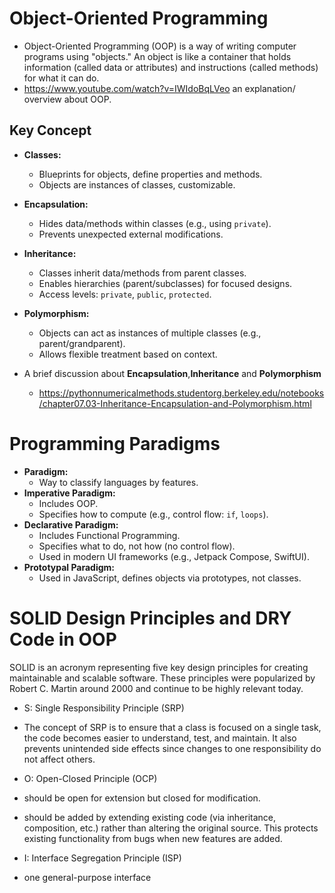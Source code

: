 # Object-Oriented Programming

- Object-Oriented Programming (OOP) is a way of writing computer programs using "objects." An object is like a container that holds information (called data or attributes) and instructions (called methods) for what it can do.
- https://www.youtube.com/watch?v=IWIdoBqLVeo an explanation/ overview about OOP.

## Key Concept

- **Classes:**
  - Blueprints for objects, define properties and methods.
  - Objects are instances of classes, customizable.
- **Encapsulation:**
  - Hides data/methods within classes (e.g., using `private`).
  - Prevents unexpected external modifications.
- **Inheritance:**
  - Classes inherit data/methods from parent classes.
  - Enables hierarchies (parent/subclasses) for focused designs.
  - Access levels: `private`, `public`, `protected`.
- **Polymorphism:**
  - Objects can act as instances of multiple classes (e.g., parent/grandparent).
  - Allows flexible treatment based on context.

- A brief discussion about **Encapsulation**,**Inheritance** and **Polymorphism**
  - https://pythonnumericalmethods.studentorg.berkeley.edu/notebooks/chapter07.03-Inheritance-Encapsulation-and-Polymorphism.html

# Programming Paradigms

- **Paradigm:**
  - Way to classify languages by features.
- **Imperative Paradigm:**
  - Includes OOP.
  - Specifies how to compute (e.g., control flow: `if`, `loops`).
- **Declarative Paradigm:**
  - Includes Functional Programming.
  - Specifies what to do, not how (no control flow).
  - Used in modern UI frameworks (e.g., Jetpack Compose, SwiftUI).
- **Prototypal Paradigm:**
  - Used in JavaScript, defines objects via prototypes, not classes.

# SOLID Design Principles and DRY Code in OOP

SOLID is an acronym representing five key design principles for creating maintainable and scalable software. These principles were popularized by Robert C. Martin around 2000 and continue to be highly relevant today.

- S: Single Responsibility Principle (SRP)

- The concept of SRP is to ensure that a class is focused on a single task, the code becomes easier to understand, test, and maintain. It also prevents unintended side effects since changes to one responsibility do not affect others.

- O: Open-Closed Principle (OCP)
 - should be open for extension but closed for modification.
 -  should be added by extending existing code (via inheritance, composition, etc.) rather than altering the original source. This protects existing functionality from bugs when new features are added.

- I: Interface Segregation Principle (ISP)
 - one general-purpose interface 